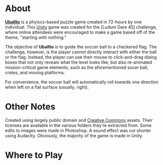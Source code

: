 # About

[**Uballto**](https://omiyagames.itch.io/uballto) is a phyiscs-based puzzle game created in 72-hours by one individual.  This [Unity](https://unity.com) game was created for the [Ludum Dare 45] challenge, where online attendees were encouraged to make a game based off of the theme, "starting with nothing."

The objective of **Uballto** is to guide the soccer ball to a checkered flag.  The challenge, however, is the player cannot directly interact with either the ball or the flag.  Instead, the player can use their mouse to click-and-drag dialog boxes that not only reveals what the level looks like, but also re-animated mission-critical game elements, such as the aforementioned socer ball, crates, and moving platforms.

For convenience, the soccer ball will automatically roll towards one direction when left on a flat surface (usually, right).

# Other Notes

Created using largely public domain and [Creative Commons](http://creativecommons.org) assets.  Their licenses are available in the various folders they're extracted from.  Some edits to images were made in Photoshop.  A sound effect was cut shorter using Audacity.  Obviously, the majority of the game is made in Unity.

# Where to Play